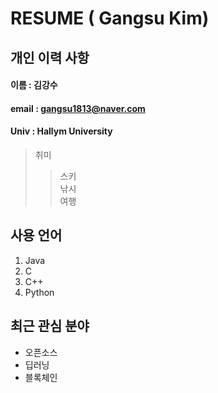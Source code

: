 # RESUME ( Gangsu Kim)

## 개인 이력 사항

#### 이름 : 김강수
#### email : gangsu1813@naver.com
#### Univ : Hallym University

> 취미
>> 스키  
>> 낚시  
>> 여행  

## 사용 언어
1. Java
2. C
3. C++
4. Python

## 최근 관심 분야
* 오픈소스
* 딥러닝
* 블록체인
